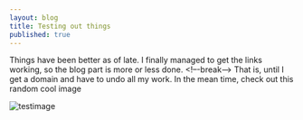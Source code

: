 ```yaml
---
layout: blog
title: Testing out things
published: true
---
```



Things have been better as of late. I finally managed to get the links working, so the blog part is more or less done. <!–-break-–> That is, until I get a domain and have to undo all my work. 
In the mean time, check out this random cool image

<div><img src="http://placehold.it/350x300/a34a87/ffffff" alt="testimage"></div>
